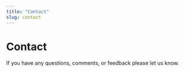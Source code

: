 ```yaml
---
title: "Contact"
slug: contact
---
```


# Contact

If you have any questions, comments, or feedback please let us know. 

